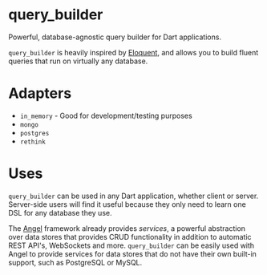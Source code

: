 # query_builder
Powerful, database-agnostic query builder for Dart applications.

`query_builder` is heavily inspired by 
[Eloquent](https://laravel.com/docs/5.0/eloquent),
and allows you to build fluent queries that run on virtually any database.

# Adapters
* `in_memory` - Good for development/testing purposes
* `mongo`
* `postgres`
* `rethink`

# Uses
`query_builder` can be used in any Dart application, whether client or server. Server-side users will
find it useful because they only need to learn one DSL for any database they use.

The [Angel](https://github.com/angel-dart/angel)
framework already provides *services*, a powerful abstraction over data stores that provides
CRUD functionality in addition to automatic REST API's, WebSockets and more. `query_builder`
can be easily used with Angel to provide services for data stores that do not have their own
built-in support, such as PostgreSQL or MySQL.
